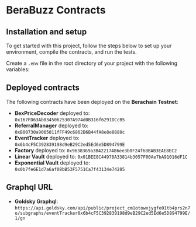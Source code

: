 # BeraBuzz Contracts

## Installation and setup

To get started with this project, follow the steps below to set up your environment, compile the contracts, and run the tests.

Create a `.env` file in the root directory of your project with the following variables:

## Deployed contracts

The following contracts have been deployed on the **Berachain Testnet**:

- **BexPriceDecoder** deployed to: `0x167FD63Ab03450625307A974d0B316f6291DCcB5`
- **ReferralManager** deployed to: `0xB00730a9065011fFF49c6862B6B44fA8e8e0880c`
- **EventTracker** deployed to: `0x6b4cF5C392839198d9eB29C2ed5Ed6e5D894799E`
- **Factory** deployed to: `0x9638369a3B42217486ee3b0F24f68BAB3EAE8EC2`
- **Linear Vault** deployed to: `0x01BEE8C44978A33814b3057F00Ae7bA91016dF1C`
- **Exponential Vault** deployed to: `0x0b7fe6E1d7a6af08bB53F5751Ca7f43134e74285`

## Graphql URL

- **Goldsky Graphql**: `https://api.goldsky.com/api/public/project_cm1otowxjygfe01tb4prs2n7o/subgraphs/eventTracker0x6b4cF5C392839198d9eB29C2ed5Ed6e5D894799E/1/gn`
